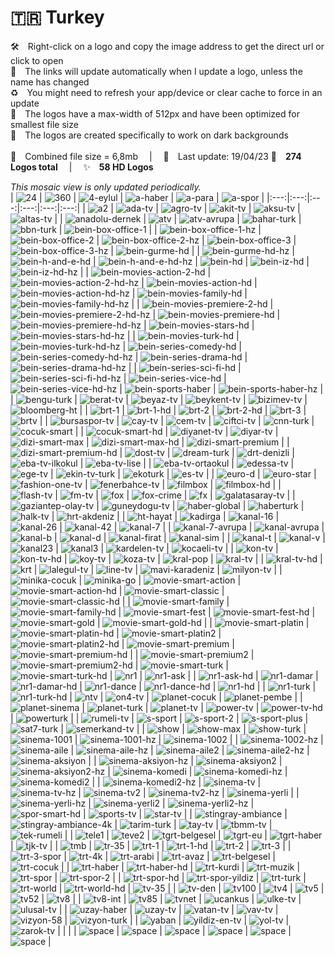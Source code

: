🇹🇷 Turkey
===============
🛠 Right-click on a logo and copy the image address to get the direct url or click to open  
🔗 The links will update automatically when I update a logo, unless the name has changed  
♻️ You might need to refresh your app/device or clear cache to force in an update  
📐 The logos have a max-width of 512px and have been optimized for smallest file size  
🖤 The logos are created specifically to work on dark backgrounds  
   
💾 Combined file size = 6,8mb  |  📅 Last update: 19/04/23 
🎨 __274 Logos total__  |  ✨ __58 HD Logos__
   
   
*This mosaic view is only updated periodically.*  
| ![24] | ![360] | ![4-eylul] | ![a-haber] | ![a-para] | ![a-spor] |
|:---:|:---:|:---:|:---:|:---:|:---:|
| ![a2] | ![ada-tv] | ![agro-tv] | ![akit-tv] | ![aksu-tv] | ![altas-tv] |
| ![anadolu-dernek] | ![atv] | ![atv-avrupa] | ![bahar-turk] | ![bbn-turk] | ![bein-box-office-1] |
| ![bein-box-office-1-hz] | ![bein-box-office-2] | ![bein-box-office-2-hz] | ![bein-box-office-3] | ![bein-box-office-3-hz] | ![bein-gurme-hd] |
| ![bein-gurme-hd-hz] | ![bein-h-and-e-hd] | ![bein-h-and-e-hd-hz] | ![bein-hd] | ![bein-iz-hd] | ![bein-iz-hd-hz] |
| ![bein-movies-action-2-hd] | ![bein-movies-action-2-hd-hz] | ![bein-movies-action-hd] | ![bein-movies-action-hd-hz] | ![bein-movies-family-hd] | ![bein-movies-family-hd-hz] |
| ![bein-movies-premiere-2-hd] | ![bein-movies-premiere-2-hd-hz] | ![bein-movies-premiere-hd] | ![bein-movies-premiere-hd-hz] | ![bein-movies-stars-hd] | ![bein-movies-stars-hd-hz] |
| ![bein-movies-turk-hd] | ![bein-movies-turk-hd-hz] | ![bein-series-comedy-hd] | ![bein-series-comedy-hd-hz] | ![bein-series-drama-hd] | ![bein-series-drama-hd-hz] |
| ![bein-series-sci-fi-hd] | ![bein-series-sci-fi-hd-hz] | ![bein-series-vice-hd] | ![bein-series-vice-hd-hz] | ![bein-sports-haber] | ![bein-sports-haber-hz] |
| ![bengu-turk] | ![berat-tv] | ![beyaz-tv] | ![beykent-tv] | ![bizimev-tv] | ![bloomberg-ht] |
| ![brt-1] | ![brt-1-hd] | ![brt-2] | ![brt-2-hd] | ![brt-3] | ![brtv] |
| ![bursaspor-tv] | ![cay-tv] | ![cem-tv] | ![ciftci-tv] | ![cnn-turk] | ![cocuk-smart] |
| ![cocuk-smart-hd] | ![diyanet-tv] | ![diyar-tv] | ![dizi-smart-max] | ![dizi-smart-max-hd] | ![dizi-smart-premium] |
| ![dizi-smart-premium-hd] | ![dost-tv] | ![dream-turk] | ![drt-denizli] | ![eba-tv-ilkokul] | ![eba-tv-lise] |
| ![eba-tv-ortaokul] | ![edessa-tv] | ![ege-tv] | ![ekin-tv-turk] | ![ekoturk] | ![es-tv] |
| ![euro-d] | ![euro-star] | ![fashion-one-tv] | ![fenerbahce-tv] | ![filmbox] | ![filmbox-hd] |
| ![flash-tv] | ![fm-tv] | ![fox] | ![fox-crime] | ![fx] | ![galatasaray-tv] |
| ![gaziantep-olay-tv] | ![guneydogu-tv] | ![haber-global] | ![haberturk] | ![halk-tv] | ![hrt-akdeniz] |
| ![ht-hayat] | ![kadirga] | ![kanal-16] | ![kanal-26] | ![kanal-42] | ![kanal-7] |
| ![kanal-7-avrupa] | ![kanal-avrupa] | ![kanal-b] | ![kanal-d] | ![kanal-firat] | ![kanal-sim] |
| ![kanal-t] | ![kanal-v] | ![kanal23] | ![kanal3] | ![kardelen-tv] | ![kocaeli-tv] |
| ![kon-tv] | ![kon-tv-hd] | ![koy-tv] | ![koza-tv] | ![kral-pop] | ![kral-tv] |
| ![kral-tv-hd] | ![krt] | ![lalegul-tv] | ![line-tv] | ![mavi-karadeniz] | ![milyon-tv] |
| ![minika-cocuk] | ![minika-go] | ![movie-smart-action] | ![movie-smart-action-hd] | ![movie-smart-classic] | ![movie-smart-classic-hd] |
| ![movie-smart-family] | ![movie-smart-family-hd] | ![movie-smart-fest] | ![movie-smart-fest-hd] | ![movie-smart-gold] | ![movie-smart-gold-hd] |
| ![movie-smart-platin] | ![movie-smart-platin-hd] | ![movie-smart-platin2] | ![movie-smart-platin2-hd] | ![movie-smart-premium] | ![movie-smart-premium-hd] |
| ![movie-smart-premium2] | ![movie-smart-premium2-hd] | ![movie-smart-turk] | ![movie-smart-turk-hd] | ![nr1] | ![nr1-ask] |
| ![nr1-ask-hd] | ![nr1-damar] | ![nr1-damar-hd] | ![nr1-dance] | ![nr1-dance-hd] | ![nr1-hd] |
| ![nr1-turk] | ![nr1-turk-hd] | ![ntv] | ![on4-tv] | ![planet-cocuk] | ![planet-pembe] |
| ![planet-sinema] | ![planet-turk] | ![planet-tv] | ![power-tv] | ![power-tv-hd] | ![powerturk] |
| ![rumeli-tv] | ![s-sport] | ![s-sport-2] | ![s-sport-plus] | ![sat7-turk] | ![semerkand-tv] |
| ![show] | ![show-max] | ![show-turk] | ![sinema-1001] | ![sinema-1001-hz] | ![sinema-1002] |
| ![sinema-1002-hz] | ![sinema-aile] | ![sinema-aile-hz] | ![sinema-aile2] | ![sinema-aile2-hz] | ![sinema-aksiyon] |
| ![sinema-aksiyon-hz] | ![sinema-aksiyon2] | ![sinema-aksiyon2-hz] | ![sinema-komedi] | ![sinema-komedi-hz] | ![sinema-komedi2] |
| ![sinema-komedi2-hz] | ![sinema-tv] | ![sinema-tv-hz] | ![sinema-tv2] | ![sinema-tv2-hz] | ![sinema-yerli] |
| ![sinema-yerli-hz] | ![sinema-yerli2] | ![sinema-yerli2-hz] | ![spor-smart-hd] | ![sports-tv] | ![star-tv] |
| ![stingray-ambiance] | ![stingray-ambiance-4k] | ![tarim-turk] | ![tay-tv] | ![tbmm-tv] | ![tek-rumeli] |
| ![tele1] | ![teve2] | ![tgrt-belgesel] | ![tgrt-eu] | ![tgrt-haber] | ![tjk-tv] |
| ![tmb] | ![tr-35] | ![trt-1] | ![trt-1-hd] | ![trt-2] | ![trt-3] |
| ![trt-3-spor] | ![trt-4k] | ![trt-arabi] | ![trt-avaz] | ![trt-belgesel] | ![trt-cocuk] |
| ![trt-haber] | ![trt-haber-hd] | ![trt-kurdi] | ![trt-muzik] | ![trt-spor] | ![trt-spor-2] |
| ![trt-spor-hd] | ![trt-spor-yildiz] | ![trt-turk] | ![trt-world] | ![trt-world-hd] | ![tv-35] |
| ![tv-den] | ![tv100] | ![tv4] | ![tv5] | ![tv52] | ![tv8] |
| ![tv8-int] | ![tv85] | ![tvnet] | ![ucankus] | ![ulke-tv] | ![ulusal-tv] |
| ![uzay-haber] | ![uzay-tv] | ![vatan-tv] | ![vav-tv] | ![vizyon-58] | ![vizyon-turk] |
| ![yaban] | ![yildiz-en-tv] | ![yol-tv] | ![zarok-tv] |  |  |
| ![space] | ![space] | ![space] | ![space] | ![space] | ![space] |

[24]:https://raw.githubusercontent.com/cybertsotsi/tv/master/countries/turkey/24-tr.png
[360]:https://raw.githubusercontent.com/cybertsotsi/tv/master/countries/turkey/360-tr.png
[4-eylul]:https://raw.githubusercontent.com/cybertsotsi/tv/master/countries/turkey/4-eylul-tr.png
[a-haber]:https://raw.githubusercontent.com/cybertsotsi/tv/master/countries/turkey/a-haber-tr.png
[a-para]:https://raw.githubusercontent.com/cybertsotsi/tv/master/countries/turkey/a-para-tr.png
[a-spor]:https://raw.githubusercontent.com/cybertsotsi/tv/master/countries/turkey/a-spor-tr.png
[a2]:https://raw.githubusercontent.com/cybertsotsi/tv/master/countries/turkey/a2-tr.png
[ada-tv]:https://raw.githubusercontent.com/cybertsotsi/tv/master/countries/turkey/ada-tv-tr.png
[agro-tv]:https://raw.githubusercontent.com/cybertsotsi/tv/master/countries/turkey/agro-tv-tr.png
[akit-tv]:https://raw.githubusercontent.com/cybertsotsi/tv/master/countries/turkey/akit-tv-tr.png
[aksu-tv]:https://raw.githubusercontent.com/cybertsotsi/tv/master/countries/turkey/aksu-tv-tr.png
[altas-tv]:https://raw.githubusercontent.com/cybertsotsi/tv/master/countries/turkey/altas-tv-tr.png
[anadolu-dernek]:https://raw.githubusercontent.com/cybertsotsi/tv/master/countries/turkey/anadolu-dernek-tr.png
[atv]:https://raw.githubusercontent.com/cybertsotsi/tv/master/countries/turkey/atv-tr.png
[atv-avrupa]:https://raw.githubusercontent.com/cybertsotsi/tv/master/countries/turkey/atv-avrupa-tr.png
[bahar-turk]:https://raw.githubusercontent.com/cybertsotsi/tv/master/countries/turkey/bahar-turk-tr.png
[bbn-turk]:https://raw.githubusercontent.com/cybertsotsi/tv/master/countries/turkey/bbn-turk-tr.png
[bein-box-office-1]:https://raw.githubusercontent.com/cybertsotsi/tv/master/countries/turkey/bein-box-office-1-tr.png
[bein-box-office-1-hz]:https://raw.githubusercontent.com/cybertsotsi/tv/master/countries/turkey/bein-box-office-1-hz-tr.png
[bein-box-office-2]:https://raw.githubusercontent.com/cybertsotsi/tv/master/countries/turkey/bein-box-office-2-tr.png
[bein-box-office-2-hz]:https://raw.githubusercontent.com/cybertsotsi/tv/master/countries/turkey/bein-box-office-2-hz-tr.png
[bein-box-office-3]:https://raw.githubusercontent.com/cybertsotsi/tv/master/countries/turkey/bein-box-office-3-tr.png
[bein-box-office-3-hz]:https://raw.githubusercontent.com/cybertsotsi/tv/master/countries/turkey/bein-box-office-3-hz-tr.png
[bein-gurme-hd]:https://raw.githubusercontent.com/cybertsotsi/tv/master/countries/turkey/bein-gurme-hd-tr.png
[bein-gurme-hd-hz]:https://raw.githubusercontent.com/cybertsotsi/tv/master/countries/turkey/bein-gurme-hd-hz-tr.png
[bein-h-and-e-hd]:https://raw.githubusercontent.com/cybertsotsi/tv/master/countries/turkey/bein-h-and-e-hd-tr.png
[bein-h-and-e-hd-hz]:https://raw.githubusercontent.com/cybertsotsi/tv/master/countries/turkey/bein-h-and-e-hd-hz-tr.png
[bein-hd]:https://raw.githubusercontent.com/cybertsotsi/tv/master/countries/turkey/bein-hd-tr.png
[bein-iz-hd]:https://raw.githubusercontent.com/cybertsotsi/tv/master/countries/turkey/bein-iz-hd-tr.png
[bein-iz-hd-hz]:https://raw.githubusercontent.com/cybertsotsi/tv/master/countries/turkey/bein-iz-hd-hz-tr.png
[bein-movies-action-2-hd]:https://raw.githubusercontent.com/cybertsotsi/tv/master/countries/turkey/bein-movies-action-2-hd-tr.png
[bein-movies-action-2-hd-hz]:https://raw.githubusercontent.com/cybertsotsi/tv/master/countries/turkey/bein-movies-action-2-hd-hz-tr.png
[bein-movies-action-hd]:https://raw.githubusercontent.com/cybertsotsi/tv/master/countries/turkey/bein-movies-action-hd-tr.png
[bein-movies-action-hd-hz]:https://raw.githubusercontent.com/cybertsotsi/tv/master/countries/turkey/bein-movies-action-hd-hz-tr.png
[bein-movies-family-hd]:https://raw.githubusercontent.com/cybertsotsi/tv/master/countries/turkey/bein-movies-family-hd-tr.png
[bein-movies-family-hd-hz]:https://raw.githubusercontent.com/cybertsotsi/tv/master/countries/turkey/bein-movies-family-hd-hz-tr.png
[bein-movies-premiere-2-hd]:https://raw.githubusercontent.com/cybertsotsi/tv/master/countries/turkey/bein-movies-premiere-2-hd-tr.png
[bein-movies-premiere-2-hd-hz]:https://raw.githubusercontent.com/cybertsotsi/tv/master/countries/turkey/bein-movies-premiere-2-hd-hz-tr.png
[bein-movies-premiere-hd]:https://raw.githubusercontent.com/cybertsotsi/tv/master/countries/turkey/bein-movies-premiere-hd-tr.png
[bein-movies-premiere-hd-hz]:https://raw.githubusercontent.com/cybertsotsi/tv/master/countries/turkey/bein-movies-premiere-hd-hz-tr.png
[bein-movies-stars-hd]:https://raw.githubusercontent.com/cybertsotsi/tv/master/countries/turkey/bein-movies-stars-hd-tr.png
[bein-movies-stars-hd-hz]:https://raw.githubusercontent.com/cybertsotsi/tv/master/countries/turkey/bein-movies-stars-hd-hz-tr.png
[bein-movies-turk-hd]:https://raw.githubusercontent.com/cybertsotsi/tv/master/countries/turkey/bein-movies-turk-hd-tr.png
[bein-movies-turk-hd-hz]:https://raw.githubusercontent.com/cybertsotsi/tv/master/countries/turkey/bein-movies-turk-hd-hz-tr.png
[bein-series-comedy-hd]:https://raw.githubusercontent.com/cybertsotsi/tv/master/countries/turkey/bein-series-comedy-hd-tr.png
[bein-series-comedy-hd-hz]:https://raw.githubusercontent.com/cybertsotsi/tv/master/countries/turkey/bein-series-comedy-hd-hz-tr.png
[bein-series-drama-hd]:https://raw.githubusercontent.com/cybertsotsi/tv/master/countries/turkey/bein-series-drama-hd-tr.png
[bein-series-drama-hd-hz]:https://raw.githubusercontent.com/cybertsotsi/tv/master/countries/turkey/bein-series-drama-hd-hz-tr.png
[bein-series-sci-fi-hd]:https://raw.githubusercontent.com/cybertsotsi/tv/master/countries/turkey/bein-series-sci-fi-hd-tr.png
[bein-series-sci-fi-hd-hz]:https://raw.githubusercontent.com/cybertsotsi/tv/master/countries/turkey/bein-series-sci-fi-hd-hz-tr.png
[bein-series-vice-hd]:https://raw.githubusercontent.com/cybertsotsi/tv/master/countries/turkey/bein-series-vice-hd-tr.png
[bein-series-vice-hd-hz]:https://raw.githubusercontent.com/cybertsotsi/tv/master/countries/turkey/bein-series-vice-hd-hz-tr.png
[bein-sports-haber]:https://raw.githubusercontent.com/cybertsotsi/tv/master/countries/turkey/bein-sports-haber-tr.png
[bein-sports-haber-hz]:https://raw.githubusercontent.com/cybertsotsi/tv/master/countries/turkey/bein-sports-haber-hz-tr.png
[bengu-turk]:https://raw.githubusercontent.com/cybertsotsi/tv/master/countries/turkey/bengu-turk-tr.png
[berat-tv]:https://raw.githubusercontent.com/cybertsotsi/tv/master/countries/turkey/berat-tv-tr.png
[beyaz-tv]:https://raw.githubusercontent.com/cybertsotsi/tv/master/countries/turkey/beyaz-tv-tr.png
[beykent-tv]:https://raw.githubusercontent.com/cybertsotsi/tv/master/countries/turkey/beykent-tv-tr.png
[bizimev-tv]:https://raw.githubusercontent.com/cybertsotsi/tv/master/countries/turkey/bizimev-tv-tr.png
[bloomberg-ht]:https://raw.githubusercontent.com/cybertsotsi/tv/master/countries/turkey/bloomberg-ht-tr.png
[brt-1]:https://raw.githubusercontent.com/cybertsotsi/tv/master/countries/turkey/brt-1-tr.png
[brt-1-hd]:https://raw.githubusercontent.com/cybertsotsi/tv/master/countries/turkey/brt-1-hd-tr.png
[brt-2]:https://raw.githubusercontent.com/cybertsotsi/tv/master/countries/turkey/brt-2-tr.png
[brt-2-hd]:https://raw.githubusercontent.com/cybertsotsi/tv/master/countries/turkey/brt-2-hd-tr.png
[brt-3]:https://raw.githubusercontent.com/cybertsotsi/tv/master/countries/turkey/brt-3-tr.png
[brtv]:https://raw.githubusercontent.com/cybertsotsi/tv/master/countries/turkey/brtv-tr.png
[bursaspor-tv]:https://raw.githubusercontent.com/cybertsotsi/tv/master/countries/turkey/bursaspor-tv-tr.png
[cay-tv]:https://raw.githubusercontent.com/cybertsotsi/tv/master/countries/turkey/cay-tv-tr.png
[cem-tv]:https://raw.githubusercontent.com/cybertsotsi/tv/master/countries/turkey/cem-tv-tr.png
[ciftci-tv]:https://raw.githubusercontent.com/cybertsotsi/tv/master/countries/turkey/ciftci-tv-tr.png
[cnn-turk]:https://raw.githubusercontent.com/cybertsotsi/tv/master/countries/turkey/cnn-turk-tr.png
[cocuk-smart]:https://raw.githubusercontent.com/cybertsotsi/tv/master/countries/turkey/cocuk-smart-tr.png
[cocuk-smart-hd]:https://raw.githubusercontent.com/cybertsotsi/tv/master/countries/turkey/cocuk-smart-hd-tr.png
[diyanet-tv]:https://raw.githubusercontent.com/cybertsotsi/tv/master/countries/turkey/diyanet-tv-tr.png
[diyar-tv]:https://raw.githubusercontent.com/cybertsotsi/tv/master/countries/turkey/diyar-tv-tr.png
[dizi-smart-max]:https://raw.githubusercontent.com/cybertsotsi/tv/master/countries/turkey/dizi-smart-max-tr.png
[dizi-smart-max-hd]:https://raw.githubusercontent.com/cybertsotsi/tv/master/countries/turkey/dizi-smart-max-hd-tr.png
[dizi-smart-premium]:https://raw.githubusercontent.com/cybertsotsi/tv/master/countries/turkey/dizi-smart-premium-tr.png
[dizi-smart-premium-hd]:https://raw.githubusercontent.com/cybertsotsi/tv/master/countries/turkey/dizi-smart-premium-hd-tr.png
[dost-tv]:https://raw.githubusercontent.com/cybertsotsi/tv/master/countries/turkey/dost-tv-tr.png
[dream-turk]:https://raw.githubusercontent.com/cybertsotsi/tv/master/countries/turkey/dream-turk-tr.png
[drt-denizli]:https://raw.githubusercontent.com/cybertsotsi/tv/master/countries/turkey/drt-denizli-tr.png
[eba-tv-ilkokul]:https://raw.githubusercontent.com/cybertsotsi/tv/master/countries/turkey/eba-tv-ilkokul-tr.png
[eba-tv-lise]:https://raw.githubusercontent.com/cybertsotsi/tv/master/countries/turkey/eba-tv-lise-tr.png
[eba-tv-ortaokul]:https://raw.githubusercontent.com/cybertsotsi/tv/master/countries/turkey/eba-tv-ortaokul-tr.png
[edessa-tv]:https://raw.githubusercontent.com/cybertsotsi/tv/master/countries/turkey/edessa-tv-tr.png
[ege-tv]:https://raw.githubusercontent.com/cybertsotsi/tv/master/countries/turkey/ege-tv-tr.png
[ekin-tv-turk]:https://raw.githubusercontent.com/cybertsotsi/tv/master/countries/turkey/ekin-tv-turk-tr.png
[ekoturk]:https://raw.githubusercontent.com/cybertsotsi/tv/master/countries/turkey/ekoturk-tr.png
[es-tv]:https://raw.githubusercontent.com/cybertsotsi/tv/master/countries/turkey/es-tv-tr.png
[euro-d]:https://raw.githubusercontent.com/cybertsotsi/tv/master/countries/turkey/euro-d-tr.png
[euro-star]:https://raw.githubusercontent.com/cybertsotsi/tv/master/countries/turkey/euro-star-tr.png
[fashion-one-tv]:https://raw.githubusercontent.com/cybertsotsi/tv/master/countries/turkey/fashion-one-tv-tr.png
[fenerbahce-tv]:https://raw.githubusercontent.com/cybertsotsi/tv/master/countries/turkey/fenerbahce-tv-tr.png
[filmbox]:https://raw.githubusercontent.com/cybertsotsi/tv/master/countries/turkey/filmbox-tr.png
[filmbox-hd]:https://raw.githubusercontent.com/cybertsotsi/tv/master/countries/turkey/filmbox-hd-tr.png
[flash-tv]:https://raw.githubusercontent.com/cybertsotsi/tv/master/countries/turkey/flash-tv-tr.png
[fm-tv]:https://raw.githubusercontent.com/cybertsotsi/tv/master/countries/turkey/fm-tv-tr.png
[fox]:https://raw.githubusercontent.com/cybertsotsi/tv/master/countries/turkey/fox-tr.png
[fox-crime]:https://raw.githubusercontent.com/cybertsotsi/tv/master/countries/turkey/fox-crime-tr.png
[fx]:https://raw.githubusercontent.com/cybertsotsi/tv/master/countries/turkey/fx-tr.png
[galatasaray-tv]:https://raw.githubusercontent.com/cybertsotsi/tv/master/countries/turkey/galatasaray-tv-tr.png
[gaziantep-olay-tv]:https://raw.githubusercontent.com/cybertsotsi/tv/master/countries/turkey/gaziantep-olay-tv-tr.png
[guneydogu-tv]:https://raw.githubusercontent.com/cybertsotsi/tv/master/countries/turkey/guneydogu-tv-tr.png
[haber-global]:https://raw.githubusercontent.com/cybertsotsi/tv/master/countries/turkey/haber-global-tr.png
[haberturk]:https://raw.githubusercontent.com/cybertsotsi/tv/master/countries/turkey/haberturk-tr.png
[halk-tv]:https://raw.githubusercontent.com/cybertsotsi/tv/master/countries/turkey/halk-tv-tr.png
[hrt-akdeniz]:https://raw.githubusercontent.com/cybertsotsi/tv/master/countries/turkey/hrt-akdeniz-tr.png
[ht-hayat]:https://raw.githubusercontent.com/cybertsotsi/tv/master/countries/turkey/ht-hayat-tr.png
[kadirga]:https://raw.githubusercontent.com/cybertsotsi/tv/master/countries/turkey/kadirga-tr.png
[kanal-16]:https://raw.githubusercontent.com/cybertsotsi/tv/master/countries/turkey/kanal-16-tr.png
[kanal-26]:https://raw.githubusercontent.com/cybertsotsi/tv/master/countries/turkey/kanal-26-tr.png
[kanal-42]:https://raw.githubusercontent.com/cybertsotsi/tv/master/countries/turkey/kanal-42-tr.png
[kanal-7]:https://raw.githubusercontent.com/cybertsotsi/tv/master/countries/turkey/kanal-7-tr.png
[kanal-7-avrupa]:https://raw.githubusercontent.com/cybertsotsi/tv/master/countries/turkey/kanal-7-avrupa-tr.png
[kanal-avrupa]:https://raw.githubusercontent.com/cybertsotsi/tv/master/countries/turkey/kanal-avrupa-tr.png
[kanal-b]:https://raw.githubusercontent.com/cybertsotsi/tv/master/countries/turkey/kanal-b-tr.png
[kanal-d]:https://raw.githubusercontent.com/cybertsotsi/tv/master/countries/turkey/kanal-d-tr.png
[kanal-firat]:https://raw.githubusercontent.com/cybertsotsi/tv/master/countries/turkey/kanal-firat-tr.png
[kanal-sim]:https://raw.githubusercontent.com/cybertsotsi/tv/master/countries/turkey/kanal-sim-tr.png
[kanal-t]:https://raw.githubusercontent.com/cybertsotsi/tv/master/countries/turkey/kanal-t-tr.png
[kanal-v]:https://raw.githubusercontent.com/cybertsotsi/tv/master/countries/turkey/kanal-v-tr.png
[kanal23]:https://raw.githubusercontent.com/cybertsotsi/tv/master/countries/turkey/kanal23-tr.png
[kanal3]:https://raw.githubusercontent.com/cybertsotsi/tv/master/countries/turkey/kanal3-tr.png
[kardelen-tv]:https://raw.githubusercontent.com/cybertsotsi/tv/master/countries/turkey/kardelen-tv-tr.png
[kocaeli-tv]:https://raw.githubusercontent.com/cybertsotsi/tv/master/countries/turkey/kocaeli-tv-tr.png
[kon-tv]:https://raw.githubusercontent.com/cybertsotsi/tv/master/countries/turkey/kon-tv-tr.png
[kon-tv-hd]:https://raw.githubusercontent.com/cybertsotsi/tv/master/countries/turkey/kon-tv-hd-tr.png
[koy-tv]:https://raw.githubusercontent.com/cybertsotsi/tv/master/countries/turkey/koy-tv-tr.png
[koza-tv]:https://raw.githubusercontent.com/cybertsotsi/tv/master/countries/turkey/koza-tv-tr.png
[kral-pop]:https://raw.githubusercontent.com/cybertsotsi/tv/master/countries/turkey/kral-pop-tr.png
[kral-tv]:https://raw.githubusercontent.com/cybertsotsi/tv/master/countries/turkey/kral-tv-tr.png
[kral-tv-hd]:https://raw.githubusercontent.com/cybertsotsi/tv/master/countries/turkey/kral-tv-hd-tr.png
[krt]:https://raw.githubusercontent.com/cybertsotsi/tv/master/countries/turkey/krt-tr.png
[lalegul-tv]:https://raw.githubusercontent.com/cybertsotsi/tv/master/countries/turkey/lalegul-tv-tr.png
[line-tv]:https://raw.githubusercontent.com/cybertsotsi/tv/master/countries/turkey/line-tv-tr.png
[mavi-karadeniz]:https://raw.githubusercontent.com/cybertsotsi/tv/master/countries/turkey/mavi-karadeniz-tr.png
[milyon-tv]:https://raw.githubusercontent.com/cybertsotsi/tv/master/countries/turkey/milyon-tv-tr.png
[minika-cocuk]:https://raw.githubusercontent.com/cybertsotsi/tv/master/countries/turkey/minika-cocuk-tr.png
[minika-go]:https://raw.githubusercontent.com/cybertsotsi/tv/master/countries/turkey/minika-go-tr.png
[movie-smart-action]:https://raw.githubusercontent.com/cybertsotsi/tv/master/countries/turkey/movie-smart-action-tr.png
[movie-smart-action-hd]:https://raw.githubusercontent.com/cybertsotsi/tv/master/countries/turkey/movie-smart-action-hd-tr.png
[movie-smart-classic]:https://raw.githubusercontent.com/cybertsotsi/tv/master/countries/turkey/movie-smart-classic-tr.png
[movie-smart-classic-hd]:https://raw.githubusercontent.com/cybertsotsi/tv/master/countries/turkey/movie-smart-classic-hd-tr.png
[movie-smart-family]:https://raw.githubusercontent.com/cybertsotsi/tv/master/countries/turkey/movie-smart-family-tr.png
[movie-smart-family-hd]:https://raw.githubusercontent.com/cybertsotsi/tv/master/countries/turkey/movie-smart-family-hd-tr.png
[movie-smart-fest]:https://raw.githubusercontent.com/cybertsotsi/tv/master/countries/turkey/movie-smart-fest-tr.png
[movie-smart-fest-hd]:https://raw.githubusercontent.com/cybertsotsi/tv/master/countries/turkey/movie-smart-fest-hd-tr.png
[movie-smart-gold]:https://raw.githubusercontent.com/cybertsotsi/tv/master/countries/turkey/movie-smart-gold-tr.png
[movie-smart-gold-hd]:https://raw.githubusercontent.com/cybertsotsi/tv/master/countries/turkey/movie-smart-gold-hd-tr.png
[movie-smart-platin]:https://raw.githubusercontent.com/cybertsotsi/tv/master/countries/turkey/movie-smart-platin-tr.png
[movie-smart-platin-hd]:https://raw.githubusercontent.com/cybertsotsi/tv/master/countries/turkey/movie-smart-platin-hd-tr.png
[movie-smart-platin2]:https://raw.githubusercontent.com/cybertsotsi/tv/master/countries/turkey/movie-smart-platin2-tr.png
[movie-smart-platin2-hd]:https://raw.githubusercontent.com/cybertsotsi/tv/master/countries/turkey/movie-smart-platin2-hd-tr.png
[movie-smart-premium]:https://raw.githubusercontent.com/cybertsotsi/tv/master/countries/turkey/movie-smart-premium-tr.png
[movie-smart-premium-hd]:https://raw.githubusercontent.com/cybertsotsi/tv/master/countries/turkey/movie-smart-premium-hd-tr.png
[movie-smart-premium2]:https://raw.githubusercontent.com/cybertsotsi/tv/master/countries/turkey/movie-smart-premium2-tr.png
[movie-smart-premium2-hd]:https://raw.githubusercontent.com/cybertsotsi/tv/master/countries/turkey/movie-smart-premium2-hd-tr.png
[movie-smart-turk]:https://raw.githubusercontent.com/cybertsotsi/tv/master/countries/turkey/movie-smart-turk-tr.png
[movie-smart-turk-hd]:https://raw.githubusercontent.com/cybertsotsi/tv/master/countries/turkey/movie-smart-turk-hd-tr.png
[nr1]:https://raw.githubusercontent.com/cybertsotsi/tv/master/countries/turkey/nr1-tr.png
[nr1-ask]:https://raw.githubusercontent.com/cybertsotsi/tv/master/countries/turkey/nr1-ask-tr.png
[nr1-ask-hd]:https://raw.githubusercontent.com/cybertsotsi/tv/master/countries/turkey/nr1-ask-hd-tr.png
[nr1-damar]:https://raw.githubusercontent.com/cybertsotsi/tv/master/countries/turkey/nr1-damar-tr.png
[nr1-damar-hd]:https://raw.githubusercontent.com/cybertsotsi/tv/master/countries/turkey/nr1-damar-hd-tr.png
[nr1-dance]:https://raw.githubusercontent.com/cybertsotsi/tv/master/countries/turkey/nr1-dance-tr.png
[nr1-dance-hd]:https://raw.githubusercontent.com/cybertsotsi/tv/master/countries/turkey/nr1-dance-hd-tr.png
[nr1-hd]:https://raw.githubusercontent.com/cybertsotsi/tv/master/countries/turkey/nr1-hd-tr.png
[nr1-turk]:https://raw.githubusercontent.com/cybertsotsi/tv/master/countries/turkey/nr1-turk-tr.png
[nr1-turk-hd]:https://raw.githubusercontent.com/cybertsotsi/tv/master/countries/turkey/nr1-turk-hd-tr.png
[ntv]:https://raw.githubusercontent.com/cybertsotsi/tv/master/countries/turkey/ntv-tr.png
[on4-tv]:https://raw.githubusercontent.com/cybertsotsi/tv/master/countries/turkey/on4-tv-tr.png
[planet-cocuk]:https://raw.githubusercontent.com/cybertsotsi/tv/master/countries/turkey/planet-cocuk-tr.png
[planet-pembe]:https://raw.githubusercontent.com/cybertsotsi/tv/master/countries/turkey/planet-pembe-tr.png
[planet-sinema]:https://raw.githubusercontent.com/cybertsotsi/tv/master/countries/turkey/planet-sinema-tr.png
[planet-turk]:https://raw.githubusercontent.com/cybertsotsi/tv/master/countries/turkey/planet-turk-tr.png
[planet-tv]:https://raw.githubusercontent.com/cybertsotsi/tv/master/countries/turkey/planet-tv-tr.png
[power-tv]:https://raw.githubusercontent.com/cybertsotsi/tv/master/countries/turkey/power-tv-tr.png
[power-tv-hd]:https://raw.githubusercontent.com/cybertsotsi/tv/master/countries/turkey/power-tv-hd-tr.png
[powerturk]:https://raw.githubusercontent.com/cybertsotsi/tv/master/countries/turkey/powerturk-tr.png
[rumeli-tv]:https://raw.githubusercontent.com/cybertsotsi/tv/master/countries/turkey/rumeli-tv-tr.png
[s-sport]:https://raw.githubusercontent.com/cybertsotsi/tv/master/countries/turkey/s-sport-tr.png
[s-sport-2]:https://raw.githubusercontent.com/cybertsotsi/tv/master/countries/turkey/s-sport-2-tr.png
[s-sport-plus]:https://raw.githubusercontent.com/cybertsotsi/tv/master/countries/turkey/s-sport-plus-tr.png
[sat7-turk]:https://raw.githubusercontent.com/cybertsotsi/tv/master/countries/turkey/sat7-turk-tr.png
[semerkand-tv]:https://raw.githubusercontent.com/cybertsotsi/tv/master/countries/turkey/semerkand-tv-tr.png
[show]:https://raw.githubusercontent.com/cybertsotsi/tv/master/countries/turkey/show-tr.png
[show-max]:https://raw.githubusercontent.com/cybertsotsi/tv/master/countries/turkey/show-max-tr.png
[show-turk]:https://raw.githubusercontent.com/cybertsotsi/tv/master/countries/turkey/show-turk-tr.png
[sinema-1001]:https://raw.githubusercontent.com/cybertsotsi/tv/master/countries/turkey/sinema-1001-tr.png
[sinema-1001-hz]:https://raw.githubusercontent.com/cybertsotsi/tv/master/countries/turkey/sinema-1001-hz-tr.png
[sinema-1002]:https://raw.githubusercontent.com/cybertsotsi/tv/master/countries/turkey/sinema-1002-tr.png
[sinema-1002-hz]:https://raw.githubusercontent.com/cybertsotsi/tv/master/countries/turkey/sinema-1002-hz-tr.png
[sinema-aile]:https://raw.githubusercontent.com/cybertsotsi/tv/master/countries/turkey/sinema-aile-tr.png
[sinema-aile-hz]:https://raw.githubusercontent.com/cybertsotsi/tv/master/countries/turkey/sinema-aile-hz-tr.png
[sinema-aile2]:https://raw.githubusercontent.com/cybertsotsi/tv/master/countries/turkey/sinema-aile2-tr.png
[sinema-aile2-hz]:https://raw.githubusercontent.com/cybertsotsi/tv/master/countries/turkey/sinema-aile2-hz-tr.png
[sinema-aksiyon]:https://raw.githubusercontent.com/cybertsotsi/tv/master/countries/turkey/sinema-aksiyon-tr.png
[sinema-aksiyon-hz]:https://raw.githubusercontent.com/cybertsotsi/tv/master/countries/turkey/sinema-aksiyon-hz-tr.png
[sinema-aksiyon2]:https://raw.githubusercontent.com/cybertsotsi/tv/master/countries/turkey/sinema-aksiyon2-tr.png
[sinema-aksiyon2-hz]:https://raw.githubusercontent.com/cybertsotsi/tv/master/countries/turkey/sinema-aksiyon2-hz-tr.png
[sinema-komedi]:https://raw.githubusercontent.com/cybertsotsi/tv/master/countries/turkey/sinema-komedi-tr.png
[sinema-komedi-hz]:https://raw.githubusercontent.com/cybertsotsi/tv/master/countries/turkey/sinema-komedi-hz-tr.png
[sinema-komedi2]:https://raw.githubusercontent.com/cybertsotsi/tv/master/countries/turkey/sinema-komedi2-tr.png
[sinema-komedi2-hz]:https://raw.githubusercontent.com/cybertsotsi/tv/master/countries/turkey/sinema-komedi2-hz-tr.png
[sinema-tv]:https://raw.githubusercontent.com/cybertsotsi/tv/master/countries/turkey/sinema-tv-tr.png
[sinema-tv-hz]:https://raw.githubusercontent.com/cybertsotsi/tv/master/countries/turkey/sinema-tv-hz-tr.png
[sinema-tv2]:https://raw.githubusercontent.com/cybertsotsi/tv/master/countries/turkey/sinema-tv2-tr.png
[sinema-tv2-hz]:https://raw.githubusercontent.com/cybertsotsi/tv/master/countries/turkey/sinema-tv2-hz-tr.png
[sinema-yerli]:https://raw.githubusercontent.com/cybertsotsi/tv/master/countries/turkey/sinema-yerli-tr.png
[sinema-yerli-hz]:https://raw.githubusercontent.com/cybertsotsi/tv/master/countries/turkey/sinema-yerli-hz-tr.png
[sinema-yerli2]:https://raw.githubusercontent.com/cybertsotsi/tv/master/countries/turkey/sinema-yerli2-tr.png
[sinema-yerli2-hz]:https://raw.githubusercontent.com/cybertsotsi/tv/master/countries/turkey/sinema-yerli2-hz-tr.png
[spor-smart-hd]:https://raw.githubusercontent.com/cybertsotsi/tv/master/countries/turkey/spor-smart-hd-tr.png
[sports-tv]:https://raw.githubusercontent.com/cybertsotsi/tv/master/countries/turkey/sports-tv-tr.png
[star-tv]:https://raw.githubusercontent.com/cybertsotsi/tv/master/countries/turkey/star-tv-tr.png
[stingray-ambiance]:https://raw.githubusercontent.com/cybertsotsi/tv/master/countries/turkey/stingray-ambiance-tr.png
[stingray-ambiance-4k]:https://raw.githubusercontent.com/cybertsotsi/tv/master/countries/turkey/stingray-ambiance-4k-tr.png
[tarim-turk]:https://raw.githubusercontent.com/cybertsotsi/tv/master/countries/turkey/tarim-turk-tr.png
[tay-tv]:https://raw.githubusercontent.com/cybertsotsi/tv/master/countries/turkey/tay-tv-tr.png
[tbmm-tv]:https://raw.githubusercontent.com/cybertsotsi/tv/master/countries/turkey/tbmm-tv-tr.png
[tek-rumeli]:https://raw.githubusercontent.com/cybertsotsi/tv/master/countries/turkey/tek-rumeli-tr.png
[tele1]:https://raw.githubusercontent.com/cybertsotsi/tv/master/countries/turkey/tele1-tr.png
[teve2]:https://raw.githubusercontent.com/cybertsotsi/tv/master/countries/turkey/teve2-tr.png
[tgrt-belgesel]:https://raw.githubusercontent.com/cybertsotsi/tv/master/countries/turkey/tgrt-belgesel-tr.png
[tgrt-eu]:https://raw.githubusercontent.com/cybertsotsi/tv/master/countries/turkey/tgrt-eu-tr.png
[tgrt-haber]:https://raw.githubusercontent.com/cybertsotsi/tv/master/countries/turkey/tgrt-haber-tr.png
[tjk-tv]:https://raw.githubusercontent.com/cybertsotsi/tv/master/countries/turkey/tjk-tv-tr.png
[tmb]:https://raw.githubusercontent.com/cybertsotsi/tv/master/countries/turkey/tmb-tr.png
[tr-35]:https://raw.githubusercontent.com/cybertsotsi/tv/master/countries/turkey/tr-35-tr.png
[trt-1]:https://raw.githubusercontent.com/cybertsotsi/tv/master/countries/turkey/trt-1-tr.png
[trt-1-hd]:https://raw.githubusercontent.com/cybertsotsi/tv/master/countries/turkey/trt-1-hd-tr.png
[trt-2]:https://raw.githubusercontent.com/cybertsotsi/tv/master/countries/turkey/trt-2-tr.png
[trt-3]:https://raw.githubusercontent.com/cybertsotsi/tv/master/countries/turkey/trt-3-tr.png
[trt-3-spor]:https://raw.githubusercontent.com/cybertsotsi/tv/master/countries/turkey/trt-3-spor-tr.png
[trt-4k]:https://raw.githubusercontent.com/cybertsotsi/tv/master/countries/turkey/trt-4k-tr.png
[trt-arabi]:https://raw.githubusercontent.com/cybertsotsi/tv/master/countries/turkey/trt-arabi-tr.png
[trt-avaz]:https://raw.githubusercontent.com/cybertsotsi/tv/master/countries/turkey/trt-avaz-tr.png
[trt-belgesel]:https://raw.githubusercontent.com/cybertsotsi/tv/master/countries/turkey/trt-belgesel-tr.png
[trt-cocuk]:https://raw.githubusercontent.com/cybertsotsi/tv/master/countries/turkey/trt-cocuk-tr.png
[trt-haber]:https://raw.githubusercontent.com/cybertsotsi/tv/master/countries/turkey/trt-haber-tr.png
[trt-haber-hd]:https://raw.githubusercontent.com/cybertsotsi/tv/master/countries/turkey/trt-haber-hd-tr.png
[trt-kurdi]:https://raw.githubusercontent.com/cybertsotsi/tv/master/countries/turkey/trt-kurdi-tr.png
[trt-muzik]:https://raw.githubusercontent.com/cybertsotsi/tv/master/countries/turkey/trt-muzik-tr.png
[trt-spor]:https://raw.githubusercontent.com/cybertsotsi/tv/master/countries/turkey/trt-spor-tr.png
[trt-spor-2]:https://raw.githubusercontent.com/cybertsotsi/tv/master/countries/turkey/trt-spor-2-tr.png
[trt-spor-hd]:https://raw.githubusercontent.com/cybertsotsi/tv/master/countries/turkey/trt-spor-hd-tr.png
[trt-spor-yildiz]:https://raw.githubusercontent.com/cybertsotsi/tv/master/countries/turkey/trt-spor-yildiz-tr.png
[trt-turk]:https://raw.githubusercontent.com/cybertsotsi/tv/master/countries/turkey/trt-turk-tr.png
[trt-world]:https://raw.githubusercontent.com/cybertsotsi/tv/master/countries/turkey/trt-world-tr.png
[trt-world-hd]:https://raw.githubusercontent.com/cybertsotsi/tv/master/countries/turkey/trt-world-hd-tr.png
[tv-35]:https://raw.githubusercontent.com/cybertsotsi/tv/master/countries/turkey/tv-35-tr.png
[tv-den]:https://raw.githubusercontent.com/cybertsotsi/tv/master/countries/turkey/tv-den-tr.png
[tv100]:https://raw.githubusercontent.com/cybertsotsi/tv/master/countries/turkey/tv100-tr.png
[tv4]:https://raw.githubusercontent.com/cybertsotsi/tv/master/countries/turkey/tv4-tr.png
[tv5]:https://raw.githubusercontent.com/cybertsotsi/tv/master/countries/turkey/tv5-tr.png
[tv52]:https://raw.githubusercontent.com/cybertsotsi/tv/master/countries/turkey/tv52-tr.png
[tv8]:https://raw.githubusercontent.com/cybertsotsi/tv/master/countries/turkey/tv8-tr.png
[tv8-int]:https://raw.githubusercontent.com/cybertsotsi/tv/master/countries/turkey/tv8-int-tr.png
[tv85]:https://raw.githubusercontent.com/cybertsotsi/tv/master/countries/turkey/tv85-tr.png
[tvnet]:https://raw.githubusercontent.com/cybertsotsi/tv/master/countries/turkey/tvnet-tr.png
[ucankus]:https://raw.githubusercontent.com/cybertsotsi/tv/master/countries/turkey/ucankus-tr.png
[ulke-tv]:https://raw.githubusercontent.com/cybertsotsi/tv/master/countries/turkey/ulke-tv-tr.png
[ulusal-tv]:https://raw.githubusercontent.com/cybertsotsi/tv/master/countries/turkey/ulusal-tv-tr.png
[uzay-haber]:https://raw.githubusercontent.com/cybertsotsi/tv/master/countries/turkey/uzay-haber-tr.png
[uzay-tv]:https://raw.githubusercontent.com/cybertsotsi/tv/master/countries/turkey/uzay-tv-tr.png
[vatan-tv]:https://raw.githubusercontent.com/cybertsotsi/tv/master/countries/turkey/vatan-tv-tr.png
[vav-tv]:https://raw.githubusercontent.com/cybertsotsi/tv/master/countries/turkey/vav-tv-tr.png
[vizyon-58]:https://raw.githubusercontent.com/cybertsotsi/tv/master/countries/turkey/vizyon-58-tr.png
[vizyon-turk]:https://raw.githubusercontent.com/cybertsotsi/tv/master/countries/turkey/vizyon-turk-tr.png
[yaban]:https://raw.githubusercontent.com/cybertsotsi/tv/master/countries/turkey/yaban-tr.png
[yildiz-en-tv]:https://raw.githubusercontent.com/cybertsotsi/tv/master/countries/turkey/yildiz-en-tv-tr.png
[yol-tv]:https://raw.githubusercontent.com/cybertsotsi/tv/master/countries/turkey/yol-tv-tr.png
[zarok-tv]:https://raw.githubusercontent.com/cybertsotsi/tv/master/countries/turkey/zarok-tv-tr.png

[space]:https://raw.githubusercontent.com/cybertsotsi/tv/master/misc/%CE%A9/space-1500.png

